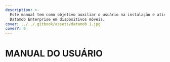 ```yaml
---
description: >-
  Este manual tem como objetivo auxiliar o usuário na instalação e ativação do
  Datamob Enterprise em dispositivos móveis.
cover: ../../.gitbook/assets/datamob 1.jpg
coverY: 0
---
```


# MANUAL DO USUÁRIO

